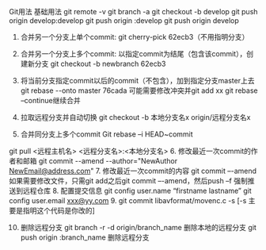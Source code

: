 Git用法
基础用法
git remote  -v
git branch -a
git checkout -b develop
git push origin develop:develop
git push origin :develop
git push origin develop


1. 合并另一个分支上单个commit:
git cherry-pick 62ecb3（不用指明分支）

2. 合并另一个分支上多个commit:
以指定commit为结尾（包含该commit），创建新分支
git checkout -b newbranch 62ecb3

3. 将当前分支指定commit以后的commit（不包含），加到指定分支master上去
git rebase --onto master 76cada
可能需要修改冲突并git add xx
git rebase –continue继续合并
4. 拉取远程分支并自动切换
git checkout -b 本地分支名x origin/远程分支名x

5. 合并同分支上多个commit
Git rebase –i HEAD~commit

git pull <远程主机名> <远程分支名>:<本地分支名>
6. 修改最近一次commit的作者和邮箱
git commit --amend --author="NewAuthor <NewEmail@address.com>"
7. 修改最近一次commit的内容
git commit –-amend
如果需要修改文件，只需git add之后git commit –-amend，然后push –f 强制推送到远程仓库
8. 配置提交信息
git config user.name “firstname lastname”
git config user.email xxx@yy.com
9. git commit libavformat/movenc.c -s [-s 主要是指明这个代码是你改的]

10. 删除远程分支
git branch -r -d origin/branch_name 删除本地的远程分支
git push origin :branch_name 删除远程分支
